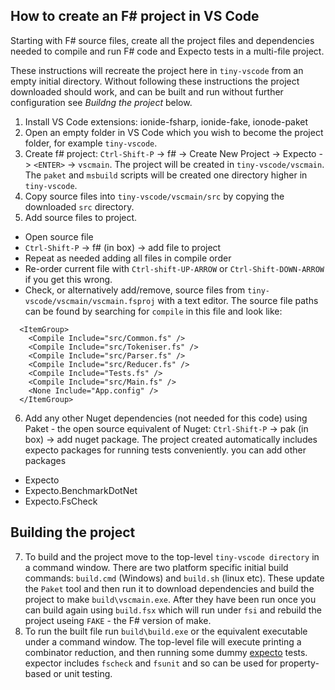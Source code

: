 ## How to create an F# project in VS Code

Starting with F# source files, create all the project files and dependencies needed to compile and run F# code and Expecto tests in a multi-file project.

These instructions will recreate the project here in `tiny-vscode` from an empty initial directory. Without following these instructions the project downloaded should work, and can be built and run without further configuration see *Buildng the project* below.

1. Install VS Code extensions: ionide-fsharp, ionide-fake, ionode-paket
2. Open an empty folder in VS Code which you wish to become the project folder, for example `tiny-vscode`.
3. Create f# project: `Ctrl-Shift-P` -> f# -> Create New Project -> Expecto -> `<ENTER>` -> `vscmain`. The project will be created in `tiny-vscode/vscmain`. The `paket` and `msbuild` scripts will be created one directory higher in `tiny-vscode`.
4. Copy source files into `tiny-vscode/vscmain/src` by copying the downloaded `src` directory.
5. Add source files to project.
 * Open source file
 * `Ctrl-Shift-P` -> f# (in box) -> add file to project
 * Repeat as needed adding all files in compile order
 * Re-order current file with `Ctrl-shift-UP-ARROW` or `Ctrl-Shift-DOWN-ARROW` if you get this wrong.
 * Check, or alternatively add/remove, source files from `tiny-vscode/vscmain/vscmain.fsproj` with a text editor. The source file paths can be found by searching for `compile` in this file and look like:

```
  <ItemGroup>
    <Compile Include="src/Common.fs" />
    <Compile Include="src/Tokeniser.fs" />
    <Compile Include="src/Parser.fs" />
    <Compile Include="src/Reducer.fs" />
    <Compile Include="Tests.fs" />
    <Compile Include="src/Main.fs" />
    <None Include="App.config" />
  </ItemGroup>
```

6. Add any other Nuget dependencies (not needed for this code) using Paket - the open source equivalent of Nuget: `Ctrl-Shift-P` -> pak (in box) -> add nuget package. The project created automatically includes expecto packages for running tests conveniently. you can add other packages
 * Expecto
 * Expecto.BenchmarkDotNet
 * Expecto.FsCheck

## Building the project

7. To build and the project move to the top-level `tiny-vscode directory` in a command window. There are two platform specific initial build commands: `build.cmd` (Windows) and `build.sh` (linux etc). These update the `Paket` tool and then run it to download dependencies and build the project to make `build\vscmain.exe`. After they have been run once you can build again using `build.fsx` which will run under `fsi` and rebuild the project useing `FAKE` - the F# version of make.
8. To run the built file run `build\build.exe` or the equivalent executable under a command window. The top-level file will execute printing a combinator reduction, and then running some dummy [expecto](https://github.com/haf/expecto) tests. expector includes `fscheck` and `fsunit` and so can be used for property-based or unit testing.
